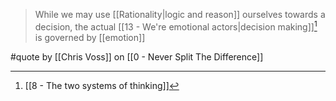 > While we may use [[Rationality|logic and reason]] ourselves towards a decision, the actual [[13 - We're emotional actors|decision making]][^1] is governed by [[emotion]]

#quote by [[Chris Voss]] on [[0 - Never Split The Difference]]

[^1]: [[8 - The two systems of thinking]]